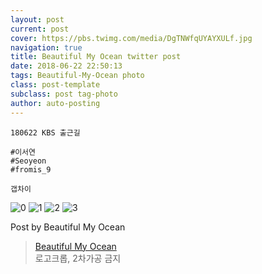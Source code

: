 ```yaml
---
layout: post
current: post
cover: https://pbs.twimg.com/media/DgTNWfqUYAYXULf.jpg
navigation: true
title: Beautiful My Ocean twitter post
date: 2018-06-22 22:50:13
tags: Beautiful-My-Ocean photo
class: post-template
subclass: post tag-photo
author: auto-posting
---
```


```  
180622 KBS 출근길  
  
#이서연  
#Seoyeon  
#fromis_9   
  
갭차이  

```

![0](https://pbs.twimg.com/media/DgTNTfLVMAAUzgs.jpg)
![1](https://pbs.twimg.com/media/DgTNUV8UYAAFXLW.jpg)
![2](https://pbs.twimg.com/media/DgTNVbIUYAEgl9e.jpg)
![3](https://pbs.twimg.com/media/DgTNWfqUYAYXULf.jpg)


Post by Beautiful My Ocean

> [Beautiful My Ocean](https://twitter.com/BMO_fromis)  
  로고크롭, 2차가공 금지